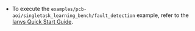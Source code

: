 - To execute the `examples/pcb-aoi/singletask_learning_bench/fault_detection` example, refer to the [Ianvs Quick Start Guide](https://ianvs.readthedocs.io/en/latest/guides/quick-start.html).